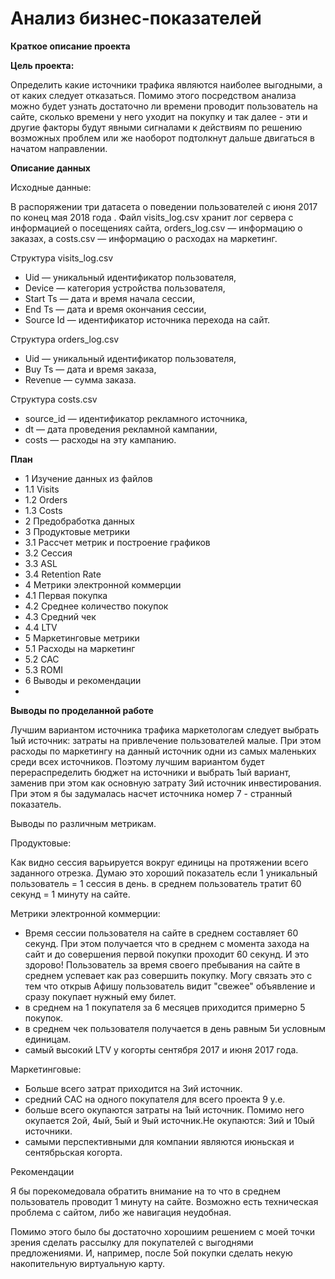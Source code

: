 # Анализ бизнес-показателей
**Краткое описание проекта**

**Цель проекта:**

Определить какие источники трафика являются наиболее выгодными, а от каких следует отказаться. Помимо этого посредством анализа можно будет узнать достаточно ли времени проводит пользователь на сайте, сколько времени у него уходит на покупку и так далее - эти и другие факторы будут явными сигналами к действиям по решению возможных проблем или же наоборот подтолкнут дальше двигаться в начатом направлении.

**Описание данных**

Исходные данные:

В распоряжении три датасета о поведении пользователей с июня 2017 по конец мая 2018 года . Файл visits_log.csv хранит лог сервера с информацией о посещениях сайта, orders_log.csv — информацию о заказах, а costs.csv — информацию о расходах на маркетинг.

Структура visits_log.csv

- Uid — уникальный идентификатор пользователя,
- Device — категория устройства пользователя,
- Start Ts — дата и время начала сессии,
- End Ts — дата и время окончания сессии,
- Source Id — идентификатор источника перехода на сайт.

Структура orders_log.csv

- Uid — уникальный идентификатор пользователя,
- Buy Ts — дата и время заказа,
- Revenue — сумма заказа.

Структура costs.csv

- source_id — идентификатор рекламного источника,
- dt — дата проведения рекламной кампании,
- costs — расходы на эту кампанию.

**План**

- 1  Изучение данных из файлов
- 1.1  Visits
- 1.2  Orders
- 1.3  Costs
- 2  Предобработка данных
- 3  Продуктовые метрики
- 3.1  Рассчет метрик и построение графиков
- 3.2  Сессия
- 3.3  ASL
- 3.4  Retention Rate
- 4  Метрики электронной коммерции
- 4.1  Первая покупка
- 4.2  Среднее количество покупок
- 4.3  Средний чек
- 4.4  LTV
- 5  Маркетинговые метрики
- 5.1  Расходы на маркетинг
- 5.2  CAC
- 5.3  ROMI
- 6  Выводы и рекомендации
- 
**Выводы по проделанной работе**

Лучшим вариантом источника трафика маркетологам следует выбрать 1ый источник: затраты на привлечение пользователей малые. При этом расходы по маркетингу на данный источник одни из самых маленьких среди всех источников. Поэтому лучшим вариантом будет перераспределить бюджет на источники и выбрать 1ый вариант, заменив при этом как основную затрату 3ий источник инвестирования. При этом я бы задумалась насчет источника номер 7 - странный показатель. 

Выводы по различным метрикам.

Продуктовые:

Как видно сессия варьируется вокруг единицы на протяжении всего заданного отрезка. Думаю это хороший показатель если 1 уникальный пользователь = 1 сессия в день.
в среднем пользователь тратит 60 секунд = 1 минуту на сайте.

Метрики электронной коммерции:

- Время сессии пользователя на сайте в среднем составляет 60 секунд. При этом получается что в среднем с момента захода на сайт и до совершения первой покупки проходит 60 секунд. И это здорово! Пользователь за время своего пребывания на сайте в среднем успевает как раз совершить покупку. Могу связать это с тем что открыв Афишу пользователь видит "свежее" объявление и сразу покупает нужный ему билет.
- в среднем на 1 покупателя за 6 месяцев приходится примерно 5 покупок.
- в среднем чек пользователя получается в день равным 5и условным единицам.
- самый высокий LTV у когорты сентября 2017 и июня 2017 года.

Маркетинговые:

- Больше всего затрат приходится на 3ий источник.
- средний CAC на одного покупателя для всего проекта 9 у.е.
- больше всего окупаются затраты на 1ый источник. Помимо него окупается 2ой, 4ый, 5ый и 9ый источник.Не окупаются: 3ий и 10ый источники.
- самыми перспективными для компании являются июньская и сентябрьская когорта.

Рекомендации

Я бы порекомедовала обратить внимание на то что в среднем пользователь проводит 1 минуту на сайте. Возможно есть техническая проблема с сайтом, либо же навигация неудобная.

Помимо этого было бы достаточно хорошиим решением с моей точки зрения сделать рассылку для покупателей с выгоднями предложениями. И, например, после 5ой покупки сделать некую накопительную виртуальную карту.
